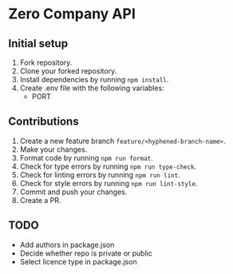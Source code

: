 # Zero Company API

## Initial setup

1. Fork repository.
2. Clone your forked repository.
3. Install dependencies by running `npm install`.
4. Create .env file with the following variables:
   - PORT

## Contributions

1. Create a new feature branch `feature/<hyphened-branch-name>`.
2. Make your changes.
3. Format code by running `npm run format`.
4. Check for type errors by running `npm run type-check`.
5. Check for linting errors by running `npm run lint`.
6. Check for style errors by running `npm run lint-style`.
7. Commit and push your changes.
8. Create a PR.

## TODO

- Add authors in package.json
- Decide whether repo is private or public
- Select licence type in package.json
